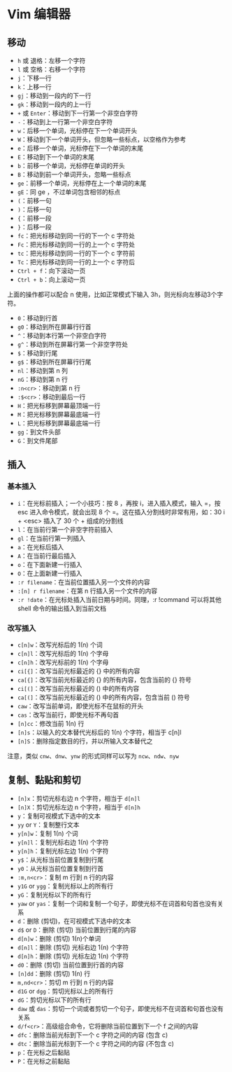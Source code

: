 # Vim 编辑器

## 移动

- `h` 或 退格：左移一个字符
- `l` 或 空格：右移一个字符
- `j`：下移一行
- `k`：上移一行
- `gj`：移动到一段内的下一行
- `gk`：移动到一段内的上一行
- `+` 或  `Enter`：移动到下一行第一个非空白字符
- `-`：移动到上一行第一个非空白字符
- `w`：后移一个单词，光标停在下一个单词开头
- `W`：移动到下一个单词开头，但忽略一些标点，以空格作为参考
- `e`：后移一个单词，光标停在下一个单词的末尾
- `E`：移动到下一个单词的末尾
- `b`：前移一个单词，光标停在单词的开头
- `B`：移动到前一个单词开头，忽略一些标点
- `ge`：前移一个单词，光标停在上一个单词的末尾
- `gE`：同 ge ，不过单词包含相邻的标点
- `(`：前移一句
- `)`：后移一句
- `{`：前移一段
- `}`：后移一段
- `fc`：把光标移动到同一行的下一个 c 字符处
- `Fc`：把光标移动到同一行的上一个 c 字符处
- `tc`：把光标移动到同一行的下一个 c 字符前
- `Tc`：把光标移动到同一行的上一个 c 字符后
- `Ctrl + f`：向下滚动一页
- `Ctrl + b`：向上滚动一页

上面的操作都可以配合 n 使用，比如正常模式下输入 3h，则光标向左移动3个字符。

- `0`：移动到行首
- `g0`：移动到所在屏幕行行首
- `^`：移动到本行第一个非空白字符
- `g^`：移动到所在屏幕行第一个非空字符处
- `$`：移动到行尾
- `g$`：移动到所在屏幕行行尾
- `nl`：移动到第 n 列
- `nG`：移动到第 n 行
- `:n<cr>`：移动到第 n 行
- `:$<cr>`：移动到最后一行
- `H`：把光标移到屏幕最顶端一行
- `M`：把光标移到屏幕最底端一行
- `L`：把光标移到屏幕最底端一行
- `gg`：到文件头部
- `G`：到文件尾部

## 插入

### 基本插入

- `i`：在光标前插入；一个小技巧：按 8 ，再按 i，进入插入模式，输入 =，按 esc 进入命令模式，就会出现 8 个 =。这在插入分割线时非常有用，如：30 i + \<esc\> 插入了 30 个 + 组成的分割线
- `l`：在当前行第一个非空字符前插入
- `gl`：在当前行第一列插入
- `a`：在光标后插入
- `A`：在当前行最后插入
- `o`：在下面新建一行插入
- `O`：在上面新建一行插入
- `:r filename`：在当前位置插入另一个文件的内容
- `:[n] r filename`：在第 n 行插入另一个文件的内容
- `:r !date`：在光标处插入当前日期与时间。同理，:r !command 可以将其他 shell 命令的输出插入到当前文档

### 改写插入

- `c[n]w`：改写光标后的 1(n) 个词
- `c[n]l`：改写光标后的 1(n) 个字母
- `c[n]h`：改写光标前的 1(n) 个字母
- `ci[{]`：改写当前光标最近的 {} 中的所有内容
- `ca[{]`：改写当前光标最近的 {} 的所有内容，包含当前的 {} 符号
- `ci[(]`：改写当前光标最近的 () 中的所有内容
- `ca[(]`：改写当前光标最近的 () 中的所有内容，包含当前 () 符号
- `caw`：改写当前单词，即使光标不在鼠标的开头
- `cas`：改写当前行，即使光标不再句首
- `[n]cc`：修改当前 1(n) 行
- `[n]s`：以输入的文本替代光标后的 1(n) 个字符，相当于 c[n]l
- `[n]S`：删除指定数目的行，并以所输入文本替代之

注意，类似 `cnw`、`dnw`、`ynw` 的形式同样可以写为 `ncw`、`ndw`、`nyw`

## 复制、黏贴和剪切

- `[n]x`：剪切光标右边 n 个字符，相当于 `d[n]l`
- `[n]X`：剪切光标左边 n 个字符，相当于 `d[n]h`
- `y`：复制可视模式下选中的文本
- `yy` or `Y`：复制整行文本
- `y[n]w`：复制 1(n) 个词
- `y[n]l`：复制光标右边 1(n) 个字符
- `y[n]h`：复制光标左边 1(n) 个字符
- `y$`：从光标当前位置复制到行尾
- `y0`：从光标当前位置复制到行首
- `:m,n<cr>`：复制 m 行到 n 行的内容
- `y1G` or `ygg`：复制光标以上的所有行
- `yG`：复制光标以下的所有行
- `yaw` or `yas`：复制一个词和复制一个句子，即使光标不在词首和句首也没有关系
- `d`：删除 (剪切)，在可视模式下选中的文本
- `d$` or `D`：删除 (剪切) 当前位置到行尾的内容
- `d[n]w`：删除 (剪切) 1(n)个单词
- `d[n]l`：删除 (剪切) 光标右边 1(n) 个字符
- `d[n]h`：删除 (剪切) 光标左边 1(n) 个字符
- `d0`：删除 (剪切) 当前位置到行首的内容
- `[n]dd`：删除 (剪切) 1(n) 行
- `m,nd<cr>`：剪切 m 行到 n 行的内容
- `d1G` or `dgg`：剪切光标以上的所有行
- `dG`：剪切光标以下的所有行
- `daw` 或 `das`：剪切一个词或者剪切一个句子，即使光标不在词首和句首也没有关系
- `d/f<cr>`：高级组合命令，它将删除当前位置到下一个 f 之间的内容
- `dfc`：删除当前光标到下一个 c 字符之间的内容 (包含 c)
- `dtc`：删除当前光标到下一个 c 字符之间的内容 (不包含 c)
- `p`：在光标之后黏贴
- `P`：在光标之前黏贴